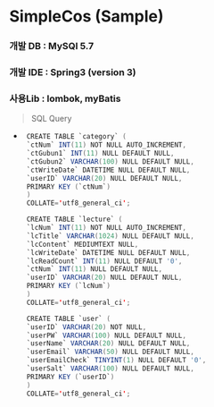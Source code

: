 # SimpleCos (Sample)

### 개발 DB  : MySQl 5.7
### 개발 IDE : Spring3 (version 3)

### 사용Lib : lombok, myBatis


> SQL Query
 * ```java
    CREATE TABLE `category` (
    `ctNum` INT(11) NOT NULL AUTO_INCREMENT,
    `ctGubun1` INT(11) NULL DEFAULT NULL,
    `ctGubun2` VARCHAR(100) NULL DEFAULT NULL,
    `ctWriteDate` DATETIME NULL DEFAULT NULL,
    `userID` VARCHAR(20) NULL DEFAULT NULL,
    PRIMARY KEY (`ctNum`)
    )
    COLLATE='utf8_general_ci';

    CREATE TABLE `lecture` (
    `lcNum` INT(11) NOT NULL AUTO_INCREMENT,
    `lcTitle` VARCHAR(1024) NULL DEFAULT NULL,
    `lcContent` MEDIUMTEXT NULL,
    `lcWriteDate` DATETIME NULL DEFAULT NULL,
    `lcReadCount` INT(11) NULL DEFAULT '0',
    `ctNum` INT(11) NULL DEFAULT NULL,
    `userID` VARCHAR(20) NULL DEFAULT NULL,
    PRIMARY KEY (`lcNum`)
    )
    COLLATE='utf8_general_ci';

    CREATE TABLE `user` (
    `userID` VARCHAR(20) NOT NULL,
    `userPW` VARCHAR(100) NULL DEFAULT NULL,
    `userName` VARCHAR(20) NULL DEFAULT NULL,
    `userEmail` VARCHAR(50) NULL DEFAULT NULL,
    `userEmailCheck` TINYINT(1) NULL DEFAULT '0',
    `userSalt` VARCHAR(100) NULL DEFAULT NULL,
    PRIMARY KEY (`userID`)
    )
    COLLATE='utf8_general_ci';
    ```
> 
